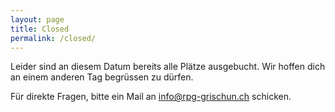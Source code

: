 ```yaml
---
layout: page
title: Closed
permalink: /closed/
---
```


Leider sind an diesem Datum bereits alle Plätze ausgebucht. Wir hoffen dich an einem anderen Tag begrüssen zu dürfen.

Für direkte Fragen, bitte ein Mail an [info@rpg-grischun.ch](mailto:info@rpg-grischun.ch) schicken.
